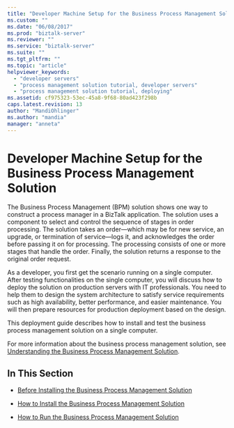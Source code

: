 ```yaml
---
title: "Developer Machine Setup for the Business Process Management Solution | Microsoft Docs"
ms.custom: ""
ms.date: "06/08/2017"
ms.prod: "biztalk-server"
ms.reviewer: ""
ms.service: "biztalk-server"
ms.suite: ""
ms.tgt_pltfrm: ""
ms.topic: "article"
helpviewer_keywords: 
  - "developer servers"
  - "process management solution tutorial, developer servers"
  - "process management solution tutorial, deploying"
ms.assetid: cf975323-53ec-45a8-9f68-80ad423f298b
caps.latest.revision: 13
author: "MandiOhlinger"
ms.author: "mandia"
manager: "anneta"
---
```

# Developer Machine Setup for the Business Process Management Solution
The Business Process Management (BPM) solution shows one way to construct a process manager in a BizTalk application. The solution uses a component to select and control the sequence of stages in order processing. The solution takes an order—which may be for new service, an upgrade, or termination of service—logs it, and acknowledges the order before passing it on for processing. The processing consists of one or more stages that handle the order. Finally, the solution returns a response to the original order request.  
  
 As a developer, you first get the scenario running on a single computer. After testing functionalities on the single computer, you will discuss how to deploy the solution on production servers with IT professionals. You need to help them to design the system architecture to satisfy service requirements such as high availability, better performance, and easier maintenance. You will then prepare resources for production deployment based on the design.  
  
 This deployment guide describes how to install and test the business process management solution on a single computer.  
  
 For more information about the business process management solution, see [Understanding the Business Process Management Solution](../core/understanding-the-business-process-management-solution.md).  
  
## In This Section  
  
-   [Before Installing the Business Process Management Solution](../core/before-installing-the-business-process-management-solution.md)  
  
-   [How to Install the Business Process Management Solution](../core/how-to-install-the-business-process-management-solution.md)  
  
-   [How to Run the Business Process Management Solution](../core/how-to-run-the-business-process-management-solution.md)